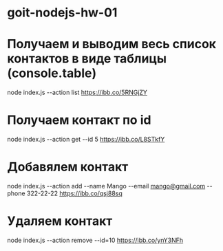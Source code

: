 # goit-nodejs-hw-01

# Получаем и выводим весь список контактов в виде таблицы (console.table)

node index.js --action list https://ibb.co/5RNGjZY

# Получаем контакт по id

node index.js --action get --id 5 https://ibb.co/L8STkfY

# Добавялем контакт

node index.js --action add --name Mango --email mango@gmail.com --phone 322-22-22 https://ibb.co/qsj88sq

# Удаляем контакт

node index.js --action remove --id=10 https://ibb.co/ynY3NFh
